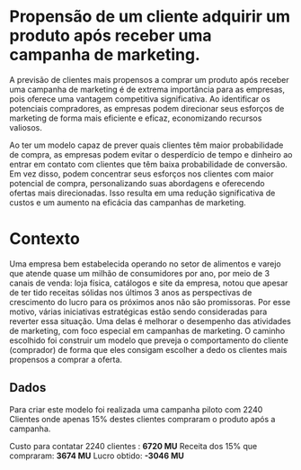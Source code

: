 # Propensão de um cliente adquirir um produto após receber uma campanha de marketing.

A previsão de clientes mais propensos a comprar um produto após receber uma campanha de marketing é de extrema importância para as empresas, pois oferece uma vantagem competitiva significativa. Ao identificar os potenciais compradores, as empresas podem direcionar seus esforços de marketing de forma mais eficiente e eficaz, economizando recursos valiosos.

Ao ter um modelo capaz de prever quais clientes têm maior probabilidade de compra, as empresas podem evitar o desperdício de tempo e dinheiro ao entrar em contato com clientes que têm baixa probabilidade de conversão. Em vez disso, podem concentrar seus esforços nos clientes com maior potencial de compra, personalizando suas abordagens e oferecendo ofertas mais direcionadas. Isso resulta em uma redução significativa de custos e um aumento na eficácia das campanhas de marketing.

# Contexto 
Uma empresa bem estabelecida operando no setor de alimentos e varejo que atende quase um milhão de consumidores por ano, por meio de 3 canais de venda: loja física, catálogos e site da empresa, notou que apesar de ter tido receitas sólidas nos últimos 3 anos as perspectivas de crescimento do lucro para os próximos anos não são promissoras. Por esse motivo, várias iniciativas estratégicas estão sendo consideradas para reverter essa situação. Uma delas é melhorar o desempenho das atividades de marketing, com foco especial em campanhas de marketing. O caminho escolhido foi construir um modelo que preveja o comportamento do cliente (comprador) de forma que eles consigam escolher a dedo os clientes mais propensos a comprar a oferta.

## Dados
Para criar este modelo foi realizada uma campanha piloto com 2240 Clientes onde apenas 15% destes clientes compraram o produto após a campanha.

Custo para contatar 2240 clientes : **6720 MU**
Receita dos 15% que compraram: **3674 MU**
Lucro obtido: **-3046 MU**



